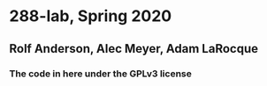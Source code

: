 # 288-lab, Spring 2020

## Rolf Anderson, Alec Meyer, Adam LaRocque

### The code in here under the GPLv3 license